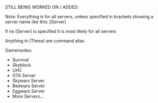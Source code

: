 STILL BEING WORKED ON / ADDED:

Note: Everything is for all servers, unless specified in brackets showing a server name like this: [Server]

If no [Server] is specified it is most likely for all servers

Anything in (These) are command alias

Gamemodes:
- Survival
- Skyblock
- UHC
- GTA Server
- Skywars Server
- Bedwars Server
- Eggwars Server
- More Servers...